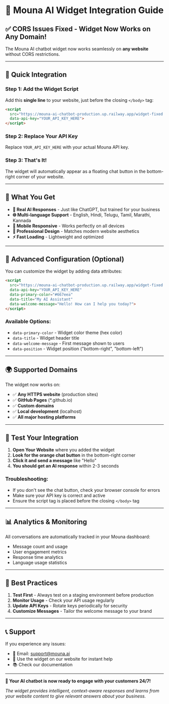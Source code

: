 # 🤖 Mouna AI Widget Integration Guide

## ✅ CORS Issues Fixed - Widget Now Works on Any Domain!

The Mouna AI chatbot widget now works seamlessly on **any website** without CORS restrictions.

---

## 🚀 Quick Integration

### Step 1: Add the Widget Script
Add this **single line** to your website, just before the closing `</body>` tag:

```html
<script 
  src="https://mouna-ai-chatbot-production.up.railway.app/widget-fixed.js" 
  data-api-key="YOUR_API_KEY_HERE">
</script>
```

### Step 2: Replace Your API Key
Replace `YOUR_API_KEY_HERE` with your actual Mouna API key.

### Step 3: That's It! 
The widget will automatically appear as a floating chat button in the bottom-right corner of your website.

---

## 💬 What You Get

- **🧠 Real AI Responses** - Just like ChatGPT, but trained for your business
- **🌐 Multi-language Support** - English, Hindi, Telugu, Tamil, Marathi, Kannada
- **📱 Mobile Responsive** - Works perfectly on all devices
- **🎨 Professional Design** - Matches modern website aesthetics
- **⚡ Fast Loading** - Lightweight and optimized

---

## 🔧 Advanced Configuration (Optional)

You can customize the widget by adding data attributes:

```html
<script 
  src="https://mouna-ai-chatbot-production.up.railway.app/widget-fixed.js" 
  data-api-key="YOUR_API_KEY_HERE"
  data-primary-color="#667eea"
  data-title="My AI Assistant"
  data-welcome-message="Hello! How can I help you today?">
</script>
```

### Available Options:
- `data-primary-color` - Widget color theme (hex color)
- `data-title` - Widget header title
- `data-welcome-message` - First message shown to users
- `data-position` - Widget position ("bottom-right", "bottom-left")

---

## 🌍 Supported Domains

The widget now works on:
- ✅ **Any HTTPS website** (production sites)
- ✅ **GitHub Pages** (*.github.io)
- ✅ **Custom domains**
- ✅ **Local development** (localhost)
- ✅ **All major hosting platforms**

---

## 🧪 Test Your Integration

1. **Open Your Website** where you added the widget
2. **Look for the orange chat button** in the bottom-right corner
3. **Click it and send a message** like "Hello"
4. **You should get an AI response** within 2-3 seconds

### Troubleshooting:
- If you don't see the chat button, check your browser console for errors
- Make sure your API key is correct and active
- Ensure the script tag is placed before the closing `</body>` tag

---

## 📊 Analytics & Monitoring

All conversations are automatically tracked in your Mouna dashboard:
- Message count and usage
- User engagement metrics
- Response time analytics
- Language usage statistics

---

## 🎯 Best Practices

1. **Test First** - Always test on a staging environment before production
2. **Monitor Usage** - Check your API usage regularly  
3. **Update API Keys** - Rotate keys periodically for security
4. **Customize Messages** - Tailor the welcome message to your brand

---

## 📞 Support

If you experience any issues:
- 📧 Email: support@mouna.ai
- 💬 Use the widget on our website for instant help
- 📚 Check our documentation

---

**🎉 Your AI chatbot is now ready to engage with your customers 24/7!**

*The widget provides intelligent, context-aware responses and learns from your website content to give relevant answers about your business.*
